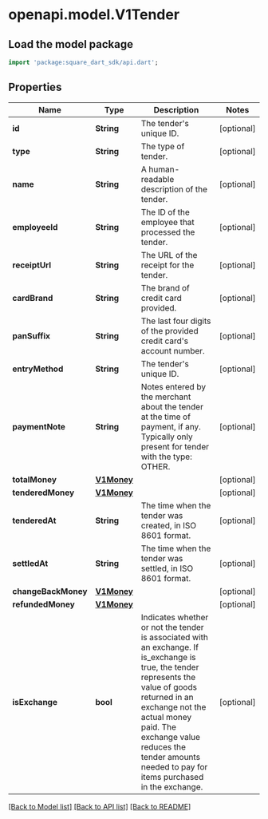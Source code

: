 # openapi.model.V1Tender

## Load the model package
```dart
import 'package:square_dart_sdk/api.dart';
```

## Properties
Name | Type | Description | Notes
------------ | ------------- | ------------- | -------------
**id** | **String** | The tender's unique ID. | [optional] 
**type** | **String** | The type of tender. | [optional] 
**name** | **String** | A human-readable description of the tender. | [optional] 
**employeeId** | **String** | The ID of the employee that processed the tender. | [optional] 
**receiptUrl** | **String** | The URL of the receipt for the tender. | [optional] 
**cardBrand** | **String** | The brand of credit card provided. | [optional] 
**panSuffix** | **String** | The last four digits of the provided credit card's account number. | [optional] 
**entryMethod** | **String** | The tender's unique ID. | [optional] 
**paymentNote** | **String** | Notes entered by the merchant about the tender at the time of payment, if any. Typically only present for tender with the type: OTHER. | [optional] 
**totalMoney** | [**V1Money**](V1Money.md) |  | [optional] 
**tenderedMoney** | [**V1Money**](V1Money.md) |  | [optional] 
**tenderedAt** | **String** | The time when the tender was created, in ISO 8601 format. | [optional] 
**settledAt** | **String** | The time when the tender was settled, in ISO 8601 format. | [optional] 
**changeBackMoney** | [**V1Money**](V1Money.md) |  | [optional] 
**refundedMoney** | [**V1Money**](V1Money.md) |  | [optional] 
**isExchange** | **bool** | Indicates whether or not the tender is associated with an exchange. If is_exchange is true, the tender represents the value of goods returned in an exchange not the actual money paid. The exchange value reduces the tender amounts needed to pay for items purchased in the exchange. | [optional] 

[[Back to Model list]](../README.md#documentation-for-models) [[Back to API list]](../README.md#documentation-for-api-endpoints) [[Back to README]](../README.md)


